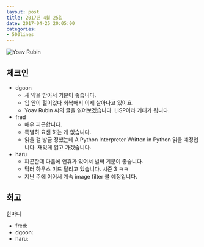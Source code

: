 ```yaml
---
layout: post
title: 2017년 4월 25일
date: 2017-04-25 20:05:00
categories:
- 500lines
---
```


![Yoav Rubin](http://www.tuestudy.org/images/misc/yoav.png)

## 체크인

* dgoon
  * 새 약을 받아서 기분이 좋습니다.
  * 입 안이 헐어있다 회복해서 이제 살아나고 있어요.
  * Yoav Rubin 씨의 글을 읽어보겠습니다. LISP이라 기대가 됩니다.
* fred
  * 매우 피곤합니다.
  * 특별히 요샌 하는 게 없습니다.
  * 읽을 걸 방금 정했는데 A Python Interpreter Written in Python 읽을 예정입니다. 재밌게 읽고 가겠습니다.
* haru
  * 피곤한데 다음에 연휴가 있어서 벌써 기분이 좋습니다.
  * 닥터 하우스 미드 달리고 있습니다. 시즌 3 ㅋㅋ
  * 지난 주에 이어서 계속 image filter 볼 예정입니다.


## 회고

한마디

* fred:
* dgoon:
* haru:
